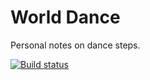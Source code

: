 # World Dance

Personal notes on dance steps.

[![Build status](https://movgp0.visualstudio.com/worlddance/_apis/build/status/Continuous%20Integration)](https://movgp0.visualstudio.com/worlddance/_build/latest?definitionId=-1)